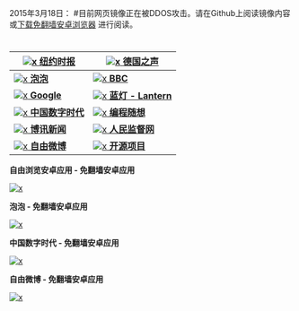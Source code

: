 

2015年3月18日：
#目前网页镜像正在被DDOS攻击。请在Github上阅读镜像内容或[下载免翻墙安卓浏览器](../raw/master/x/FreeBrowser-1.3.apk)
进行阅读。
#

<a href="https://github.com/greatfire/wiki/wiki/nyt" title="纽约时报中文网 国际纵览">![x](../raw/master/x/nyt.png) **纽约时报**</a> | <a href="https://github.com/greatfire/wiki/wiki/dw" title="">![x](../raw/master/x/dw.png) **德国之声**</a>
------------- | -------------
<a href="https://github.com/greatfire/wiki/wiki/paopao" title="泡泡 - 未经审查的互联网信息">![x](../raw/master/x/paopao.png) **泡泡**</a> | <a href="https://github.com/greatfire/wiki/wiki/bbc" title="">![x](../raw/master/x/bbc.png) **BBC**</a>
<a href="https://github.com/greatfire/wiki/wiki/google" title="">![x](../raw/master/x/google.png) **Google**</a> | <a href="https://github.com/greatfire/wiki/wiki/lantern" title="以及自由微博和GreatFire.org官方中文论坛">![x](../raw/master/x/lantern.png) **蓝灯 - Lantern**</a>
<a href="https://github.com/greatfire/wiki/wiki/cdt" title="">![x](../raw/master/x/cdt.png) **中国数字时代**</a> | <a href="https://github.com/greatfire/wiki/wiki/programthink" title="编程随想的博客">![x](../raw/master/x/programthink.png) **编程随想**</a>
<a href="https://github.com/greatfire/wiki/wiki/boxun" title="">![x](../raw/master/x/boxun.png) **博讯新闻**</a> | <a href="https://github.com/greatfire/wiki/wiki/renminjianduwang" title="">![x](../raw/master/x/renminjianduwang.png) **人民监督网**</a>
<a href="https://github.com/greatfire/wiki/wiki/freeweibo" title="自由微博 - 匿名和不受屏蔽的新浪微博搜索">![x](../raw/master/x/freeweibo.png) **自由微博**</a> | <a href="https://github.com/greatfire/wiki/wiki/open-source" title="欢迎访问GreatFire.org开发者项目网站">![x](../raw/master/x/open-source.png) **开源项目**</a>


**自由浏览安卓应用 - 免翻墙安卓应用**

[![x](../raw/master/x/fb.qr.png)](../raw/master/x/FreeBrowser-1.3.apk)

**泡泡 - 免翻墙安卓应用**

[![x](../raw/master/x/paopao.qr.png)](../raw/master/x/PaoPaoAndroid2.1.apk)

**中国数字时代 - 免翻墙安卓应用**

[![x](../raw/master/x/cdt.qr.png)](../raw/master/x/ChinaDigitalTimesAndroid2.0.apk)

**自由微博 - 免翻墙安卓应用**

[![x](../raw/master/x/freeweibo.qr.png)](../raw/master/x/FreeWeibo1.9.apk)


